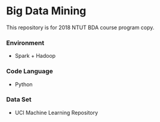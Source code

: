 # Big Data Mining

This repository is for 2018 NTUT BDA course program copy.

### Environment

- Spark + Hadoop

### Code Language
 - Python
 
### Data Set
 - UCI Machine Learning Repository